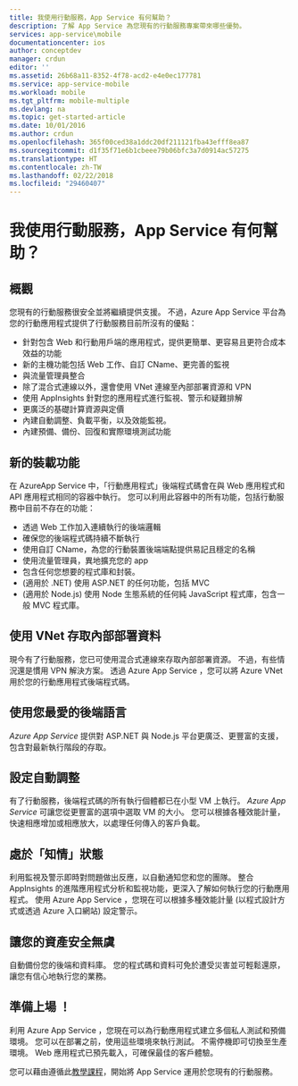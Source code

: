 ```yaml
---
title: 我使用行動服務，App Service 有何幫助？
description: 了解 App Service 為您現有的行動服務專案帶來哪些優勢。
services: app-service\mobile
documentationcenter: ios
author: conceptdev
manager: crdun
editor: ''
ms.assetid: 26b68a11-8352-4f78-acd2-e4e0ec177781
ms.service: app-service-mobile
ms.workload: mobile
ms.tgt_pltfrm: mobile-multiple
ms.devlang: na
ms.topic: get-started-article
ms.date: 10/01/2016
ms.author: crdun
ms.openlocfilehash: 365f00ced38a1ddc20df211121fba43efff8ea87
ms.sourcegitcommit: d1f35f71e6b1cbeee79b06bfc3a7d0914ac57275
ms.translationtype: HT
ms.contentlocale: zh-TW
ms.lasthandoff: 02/22/2018
ms.locfileid: "29460407"
---
```

# <a name="getting-started"> </a>我使用行動服務，App Service 有何幫助？
## <a name="overview"></a>概觀
您現有的行動服務很安全並將繼續提供支援。 不過，Azure App Service 平台為您的行動應用程式提供了行動服務目前所沒有的優點：

* 針對包含 Web 和行動用戶端的應用程式，提供更簡單、更容易且更符合成本效益的功能
* 新的主機功能包括 Web 工作、自訂 CName、更完善的監視
* 與流量管理員整合
* 除了混合式連線以外，還會使用 VNet 連線至內部部署資源和 VPN
* 使用 AppInsights 針對您的應用程式進行監視、警示和疑難排解
* 更廣泛的基礎計算資源與定價
* 內建自動調整、負載平衡，以及效能監視。
* 內建預備、備份、回復和實際環境測試功能

## <a name="new-hosting-features"></a>新的裝載功能
在 AzureApp Service 中，「行動應用程式」後端程式碼會在與 Web 應用程式和 API 應用程式相同的容器中執行。 您可以利用此容器中的所有功能，包括行動服務中目前不存在的功能：

* 透過 Web 工作加入連續執行的後端邏輯
* 確保您的後端程式碼持續不斷執行
* 使用自訂 CName，為您的行動裝置後端端點提供易記且穩定的名稱
* 使用流量管理員，異地擴充您的 app
* 包含任何您想要的程式庫和封裝。
* (適用於 .NET) 使用 ASP.NET 的任何功能，包括 MVC
* (適用於 Node.js) 使用 Node 生態系統的任何純 JavaScript 程式庫，包含一般 MVC 程式庫。

## <a name="access-on-premises-data-using-vnet"></a>使用 VNet 存取內部部署資料
現今有了行動服務，您已可使用混合式連線來存取內部部署資源。 不過，有些情況還是慣用 VPN 解決方案。 透過 Azure App Service ，您可以將 Azure VNet 用於您的行動應用程式後端程式碼。

## <a name="use-your-favorite-backend-language"></a>使用您最愛的後端語言
*Azure App Service* 提供對 ASP.NET 與 Node.js 平台更廣泛、更豐富的支援，包含對最新執行階段的存取。

## <a name="set-up-automatic-scale"></a>設定自動調整
有了行動服務，後端程式碼的所有執行個體都已在小型 VM 上執行。 *Azure App Service* 可讓您從更豐富的選項中選取 VM 的大小。 您可以根據各種效能計量，快速相應增加或相應放大，以處理任何傳入的客戶負載。

## <a name="be-in-the-know"></a>處於「知情」狀態
利用監視及警示即時對問題做出反應，以自動通知您和您的團隊。 整合 AppInsights 的進階應用程式分析和監視功能，更深入了解如何執行您的行動應用程式。 使用 Azure App Service ，您現在可以根據多種效能計量 (以程式設計方式或透過 Azure 入口網站) 設定警示。

## <a name="keep-your-assets-safe"></a>讓您的資產安全無虞
自動備份您的後端和資料庫。 您的程式碼和資料可免於遭受災害並可輕鬆還原，讓您有信心地執行您的業務。

## <a name="ready-stage-go"></a>準備上場 ！
利用 Azure App Service ，您現在可以為行動應用程式建立多個私人測試和預備環境。 您可以在部署之前，使用這些環境來執行測試。 不需停機即可切換至生產環境。 Web 應用程式已預先載入，可確保最佳的客戶體驗。

您可以藉由遵循此[教學課程](app-service-mobile-migrating-from-mobile-services.md)，開始將 App Service 運用於您現有的行動服務。
